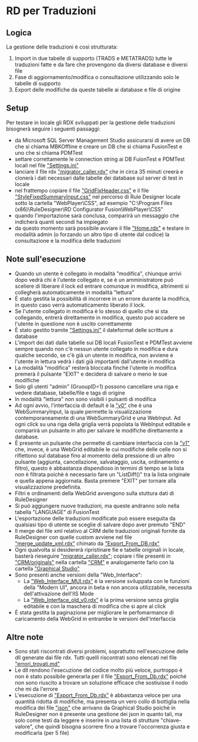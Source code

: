 # RD per Traduzioni

## Logica 
La gestione delle traduzioni è così strutturata:
1. Import in due tabelle di supporto (TRADS e METATRADS) tutte le traduzioni fatte e da fare che provengono da diversi database e diversi file
2. Fase di aggiornamento/modifica o consultazione utilizzando solo le tabelle di supporto
3. Export delle modifiche da queste tabelle ai database e file di origine 

## Setup
Per testare in locale gli RDX sviluppati per la gestione delle traduzioni bisognerà seguire i seguenti passaggi:
- da Microsoft SQL Server Management Studio assicurarsi di avere un DB che si chiama MBKOffline e creare un DB che si chiama FusionTest e uno che si chiama PDMTest
- settare correttamente le connection string ai DB FuionTest e PDMTest locali nel file ["Settings.ini"](Settings.ini)
- lanciare il file rdx ["migrator_caller.rdx"](migrator_caller.rdx) che in circa 35 minuti creerà e clonerà i dati necessari dalle tabelle dei database sul server di test in locale
- nel frattempo copiare il file ["GridFixHeader.css"](CSS/GridFixHeader.css) e il file ["StyleFixedSummaryInput.css"](CSS/StyleFixedSummaryInput.css) nel percorso di Rule Designer locale sotto la cartella "WebPlayer\CSS", ad esempio "C:\Program Files (x86)\RuleDesigner\RD Configurator Fusion\WebPlayer\CSS"
- quando l'importazione sarà conclusa, comparirà un messaggio che indicherà quanti secondi ha impiegato
- da questo momento sarà possibile avviare il file ["Home.rdx"](Home.rdx) e testare in modalità admin (o forzando un altro tipo di utente dal codice) la consultazione e la modifica delle traduzioni

## Note sull'esecuzione
- Quando un utente è collegato in modalità "modifica", chiunque arrivi dopo vedrà chi è l'utente collegato e, se è un amministratore può sceliere di liberare il lock ed entrare comunque in modifica, altrimenti  si collegherà automaticamente in modalità "lettura"
- È stato gestita la possibilità di incorrere in un errore durante la modifica, in questo caso verrà automaticamento liberato il lock.
- Se l'utente collegato in modifica è lo stesso di quello che si sta collegando, entrerà direttamente in modifica, questo può accadere se l'utente in questione non è uscito correttamente
- È stato gestito tramite ["Settings.ini"](Settings.ini) il dateformat delle scritture a database
- L'import dei dati dalle tabelle sui DB locali FusionTest e PDMTest  avviene sempre quando non c'è nessun utente collegato in modifica e dura qualche secondo, se c'è già un utente in modifica, non avviene e l'utente in lettura vedrà i dati già importanti dall'utente in modifica
- La modalità "modifica" resterà bloccata finché l'utente in modifica premerà il pulsante "EXIT" e decidera di salvare o meno le sue modifiche
- Solo gli utenti "admin" (GruoupID=1) possono cancellare una riga e vedere database, tabelle/file e tags di origine 
- In modalità "lettura" non sono visibili i pulsanti di modifica
- Ad ogni avvio, l'interfaccia di default è la ["v0"](Web_Interface_v0.rdx) che è una WebSummaryInput, la quale permette la visualizzazione contemporaneamente di una WebSummaryGrid e una WebInput. Ad ogni click su una riga della griglia verrà popolata la WebInput editabile e comparirà un pulsante in alto per salvare le modifiche direttamente a database.
- È presente un pulsante che permette di cambiare interfaccia con la ["v1"](Web_Interface_v1.rdx) che, invece, è una WebGrid editabile le cui modifiche delle celle non si riflettono sul database fino al momento della pressione di un altro pulsante (aggiunta, cancellazione, salvataggio, uscita, ordinamento e filtro), questo è abbastanza dispendioso in termini di tempo se la lista non è filtrata poichè è necessario fare un "ListDiff()" tra la lista originale e quella appena aggiornata. Basta premere "EXIT" per tornare alla visualizzazione predefinita.
- Filtri e ordinamenti della WebGrid avvengono sulla stuttura dati di RuleDesigner
- Si può aggiungere nuove traduzioni, ma queste andranno solo nella tabella "LANGUAGE" di FusionTest
- L'esportazione delle traduzioni modificate può essere eseguita da qualsiasi tipo di utente se sceglie di salvare dopo aver premuto "END" 
- Il merge del file xml relativo al CRM delle traduzioni originali fornite da RuleDesigner con quelle custom avviene nel file ["merge_update_xml.rdx"](merge_update_xml.rdx) chimato da ["Export_From_DB.rdx"](Export_From_DB.rdx)
- Ogni qualvolta si desidererà ripristinare fie e tabelle originali in locale, basterà rieseguire ["migrator_caller.rdx"](migrator_caller.rdx); copiare i file presenti in ["CRM/originals"](CRM/originals/) nella cartella ["CRM"](CRM/) e analogamente farlo con la cartella ["Graphical Studio"](Graphical%20Studio/)
- Sono presenti anche versioni della "Web_Interface":
  - La ["Web_Interface_MUI.rdx"](Web_Interface_MUI.rdx) è la versione sviluppata con le funzioni della "Modern UI", ancora in beta e non ancora utilizzabile, necessita dell'attivazione dell'IIS Mode
  - La ["Web_Interface_old_v0.rdx"](Web_Interface_old_v0.rdx) è la prima versione senza girglia editabile e con la maschera di modifica che si apre al click
- È stata gestita la paginazione per migliorare le perfomarmance di caricamento della WebGrid in entrambe le versioni dell'interfaccia
  

## Altre note
- Sono stati riscontrati diversi problemi, soprattutto nell'esecuzione delle dll generate dai file rdx. Tutti quelli riscontrati sono elencati nel file ["errori_trovati.md"](errori_trovati.md)
- Le dll rendono l'esecuzione del codice molto più veloce, purtroppo è non è stato possibile generarla per il file ["Export_From_Db.rdx"](Export_From_Db.rdx) poiché non sono riuscito a trovare un soluzione efficace che sostiuisse il nodo che mi da l'errore
- L'esecuzione di ["Export_From_Db.rdx"](Export_From_Db.rdx) è abbastanza veloce per una quantità ridotta di modifiche, ma presenta un vero collo di bottiglia nella modifica dei file ["json"](Graphical%20Studio/) che arrivano da Graphical Studio poichè in RuleDesigner non è presente una gestione dei json in quanto tali, ma solo come testi da leggere e inserire in una lista di strutture "chiave-valore", che quindi bisogna scorrere fino a trovare l'occorrenza giusta e modificarla (per 5 file) 
